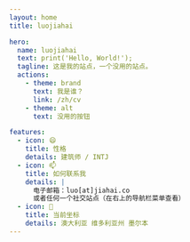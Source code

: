 ```yaml
---
layout: home
title: luojiahai

hero:
  name: luojiahai
  text: print('Hello, World!');
  tagline: 这是我的站点，一个没用的站点。
  actions:
    - theme: brand
      text: 我是谁？
      link: /zh/cv
    - theme: alt
      text: 没用的按钮

features:
  - icon: 😄
    title: 性格
    details: 建筑师 / INTJ
  - icon: 📫
    title: 如何联系我
    details: |
      电子邮箱：luo[at]jiahai.co
      或者任何一个社交站点（在右上的导航栏菜单查看）
  - icon: 📍
    title: 当前坐标
    details: 澳大利亚 维多利亚州 墨尔本
---
```

